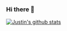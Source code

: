 ### Hi there 👋

<!--
**justinmmott/justinmmott** is a ✨ _special_ ✨ repository because its `README.md` (this file) appears on your GitHub profile.

Here are some ideas to get you started:

- 🔭 I’m currently working on ...
- 🌱 I’m currently learning ...
- 👯 I’m looking to collaborate on ...
- 🤔 I’m looking for help with ...
- 💬 Ask me about ...
- 📫 How to reach me: ...
- 😄 Pronouns: ...
- ⚡ Fun fact: ...
-->

[![Justin's github stats](https://github-readme-stats.vercel.app/api?username=c3-jmott)](https://github.com/anuraghazra/github-readme-stats&count_private=true)
